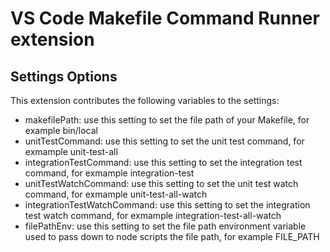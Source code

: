 # VS Code Makefile Command Runner extension

## Settings Options

This extension contributes the following variables to the settings:

- makefilePath: use this setting to set the file path of your Makefile, for example bin/local
- unitTestCommand: use this setting to set the unit test command, for exmample unit-test-all
- integrationTestCommand: use this setting to set the integration test command, for exmample integration-test
- unitTestWatchCommand: use this setting to set the unit test watch command, for exmample unit-test-all-watch
- integrationTestWatchCommand: use this setting to set the integration test watch command, for exmample integration-test-all-watch
- filePathEnv: use this setting to set the file path environment variable used to pass down to node scripts the file path, for example FILE_PATH